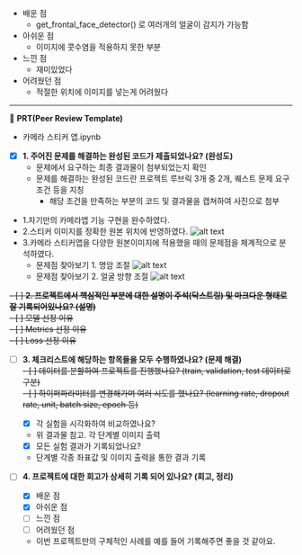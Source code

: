* 배운 점  
  - get_frontal_face_detector() 로 여러개의 얼굴이 감지가 가능함
* 아쉬운 점
  - 이미지에 콧수염을 적용하지 못한 부분
* 느낀 점
  - 재미있었다
* 어려웠던 점
  - 적절한 위치에 이미지를 넣는게 어려웠다

---

 🔑 **PRT(Peer Review Template)**

- 카메라 스티커 앱.ipynb

- [X]  **1. 주어진 문제를 해결하는 완성된 코드가 제출되었나요? (완성도)**
    - 문제에서 요구하는 최종 결과물이 첨부되었는지 확인
    - 문제를 해결하는 완성된 코드란 프로젝트 루브릭 3개 중 2개, 
    퀘스트 문제 요구조건 등을 지칭
        - 해당 조건을 만족하는 부분의 코드 및 결과물을 캡쳐하여 사진으로 첨부
  - 1.자기만의 카메라앱 기능 구현을 완수하였다.
  - 2.스티커 이미지를 정확한 원본 위치에 반영하였다. ![alt text](<스크린샷 2024-06-04 오후 5.24.38.png>)
  - 3.카메라 스티커앱을 다양한 원본이미지에 적용했을 때의 문제점을 체계적으로 분석하였다.
    - 문제점 찾아보기 1. 명암 조절 ![alt text](<스크린샷 2024-06-04 오후 5.29.47.png>)
    - 문제점 찾아보기 2. 얼굴 방향 조절 ![alt text](<스크린샷 2024-06-04 오후 5.29.53.png>)

~~- [ ]  **2. 프로젝트에서 핵심적인 부분에 대한 설명이 주석(닥스트링) 및 마크다운 형태로 잘 기록되어있나요? (설명)**~~   
  ~~- [ ]  모델 선정 이유~~  
  ~~- [ ]  Metrics 선정 이유~~    
  ~~- [ ]  Loss 선정 이유~~    

- [ ]  **3. 체크리스트에 해당하는 항목들을 모두 수행하였나요? (문제 해결)**  
    ~~- [ ]  데이터를 분할하여 프로젝트를 진행했나요? (train, validation, test 데이터로 구분)~~  
    ~~- [ ]  하이퍼파라미터를 변경해가며 여러 시도를 했나요? (learning rate, dropout rate, unit, batch size, epoch 등)~~  
    - [X]  각 실험을 시각화하여 비교하였나요?
      - 위 결과물 참고. 각 단계별 이미지 출력
    - [X]  모든 실험 결과가 기록되었나요?
      - 단계별 각종 좌표값 및 이미지 출력을 통한 결과 기록

- [ ]  **4. 프로젝트에 대한 회고가 상세히 기록 되어 있나요? (회고, 정리)**
    - [X]  배운 점
    - [X]  아쉬운 점
    - [ ]  느낀 점
    - [ ]  어려웠던 점
      - 이번 프로젝트만의 구체적인 사례를 예를 들어 기록해주면 좋을 것 같아요.
